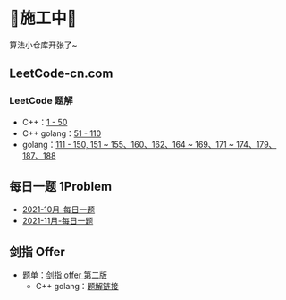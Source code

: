 #  **🧱施工中🧱**

算法小仓库开张了~ 

## LeetCode-cn.com

### LeetCode 题解

- C++：[1 - 50](https://github.com/fengwei2002/Algorithm/blob/main/Leetcode/LeetcodeNote/LeetcodeWeek1%2B2%2B3.md)
- C++ golang：[51 - 110](https://github.com/fengwei2002/Algorithm/blob/main/Leetcode/LeetcodeNote/LeetCodeWeek4%2B5%2B6.md)
- golang：[111 - 150, 151 ~ 155、160、162、164 ~ 169、171 ~ 174、179、187、188](https://github.com/fengwei2002/Algorithm/blob/main/Leetcode/LeetcodeNote/LeetCodeWeek7%2B8%2B9.md)

<!-- ### LeetCode 周赛

- [2021-10-02-第62场双周赛 4/4](https://github.com/fengwei2002/Algorithm/tree/main/Leetcode/LeetCodeContest/2021-10-02-%E7%AC%AC62%E5%9C%BA%E5%8F%8C%E5%91%A8%E8%B5%9B)
- [2021-10-03-第261场周赛 2/4](https://github.com/fengwei2002/Algorithm/tree/main/Leetcode/LeetCodeContest/2020-10-03-%E7%AC%AC261%E5%9C%BA%E5%91%A8%E8%B5%9B)
- [2021-10-16-第63场双周赛 3/4]()
- [2021-10-17-第262场周赛 3/4]() -->

## 每日一题 1Problem

- [2021-10月-每日一题](https://github.com/fengwei2002/Algorithm/tree/main/1problem/2021-10)
- [2021-11月-每日一题](https://github.com/fengwei2002/Algorithm/tree/main/1problem/2021-11)

<!-- ## 算法专题

- [数组专题](https://github.com/fengwei2002/Algorithm/blob/main/AlgorithmNote/Array.md)
- [DP 专题](https://github.com/fengwei2002/Algorithm/blob/main/AlgorithmNote/DP.md)
- [贪心专题](https://github.com/fengwei2002/Algorithm/blob/main/AlgorithmNote/Greed.md)
- [二叉树专题](https://github.com/fengwei2002/Algorithm/blob/main/AlgorithmNote/BinaryTree.md)
- [链表专题](https://github.com/fengwei2002/Algorithm/blob/main/AlgorithmNote/List.md)
- [找规律专题](https://github.com/fengwei2002/Algorithm/blob/main/AlgorithmNote/Rules.md)
- [DFS 专题](https://github.com/fengwei2002/Algorithm/blob/main/AlgorithmNote/DFS.md)
- [Hash 专题](https://github.com/fengwei2002/Algorithm/blob/main/AlgorithmNote/Hash.md) -->

## 剑指 Offer

- 题单：[剑指 offer 第二版](https://leetcode-cn.com/problem-list/xb9nqhhg/) 
  - C++ golang：[题解链接](https://github.com/fengwei2002/Algorithm/tree/main/Leetcode/%E5%89%91%E6%8C%87offer)
